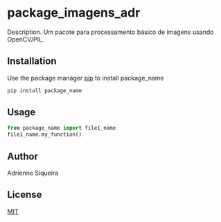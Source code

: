 # package_imagens_adr

Description.
Um pacote para processamento básico de imagens usando OpenCV/PIL.

## Installation

Use the package manager [pip](https://pip.pypa.io/en/stable/) to install package_name

```bash
pip install package_name
```

## Usage

```python
from package_name import file1_name
file1_name.my_function()
```

## Author

Adrienne Siqueira

## License

[MIT](https://choosealicense.com/licenses/mit/)
